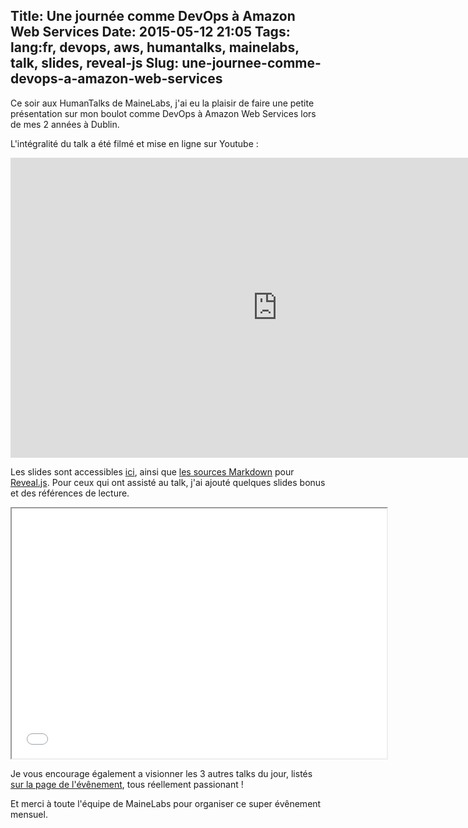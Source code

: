 Title: Une journée comme DevOps à Amazon Web Services
Date: 2015-05-12 21:05
Tags: lang:fr, devops, aws, humantalks, mainelabs, talk, slides, reveal-js
Slug: une-journee-comme-devops-a-amazon-web-services
---
Ce soir aux HumanTalks de MaineLabs, j'ai eu la plaisir de faire une petite présentation sur mon boulot comme DevOps à Amazon Web Services lors de mes 2 années à Dublin.

L'intégralité du talk a été filmé et mise en ligne sur Youtube :

<iframe width="853" height="480" src="https://www.youtube.com/embed/M1y_1tMlll4" frameborder="0" allowfullscreen></iframe>

Les slides sont accessibles [ici](/lucas/HTML_2015-05-12), ainsi que [les sources Markdown](/lucas/HTML_2015-05-12/HTML_2015-05-12.md) pour [Reveal.js](http://lab.hakim.se/reveal-js). Pour ceux qui ont assisté au talk, j'ai ajouté quelques slides bonus et des références de lecture.

<div style="text-align:center;"><iframe src="/lucas/slides/HTML_2015-05-12/" width="600" height="400">
  <p>Iframes non supportées. Cliquez sur le lien dans le paragraphe au-dessus pour accéder directement aux slides.</p>
</iframe></div>

Je vous encourage également a visionner les 3 autres talks du jour, listés [sur la page de l'évênement](http://mainelabs.fr/evenement/humantalks-mai-2015), tous réellement passionant !

Et merci à toute l'équipe de MaineLabs pour organiser ce super évênement mensuel.